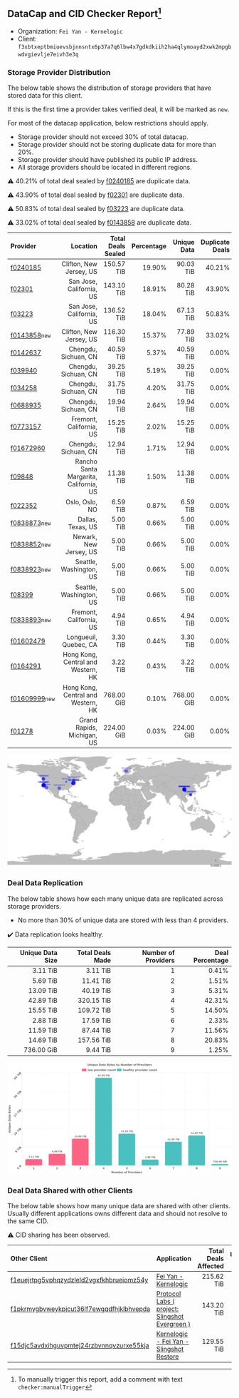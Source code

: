 ## DataCap and CID Checker Report[^1]
 - Organization: `Fei Yan - Kernelogic`
 - Client: `f3xbtxeptbmiuevsbjnnsntx6p37a7q6lbw4x7gdkdkiih2ha4qlymoayd2xwk2mpgbwdvgievlje7eivh3e3q`
### Storage Provider Distribution
The below table shows the distribution of storage providers that have stored data for this client.

If this is the first time a provider takes verified deal, it will be marked as `new`.

For most of the datacap application, below restrictions should apply.
 - Storage provider should not exceed 30% of total datacap.
 - Storage provider should not be storing duplicate data for more than 20%.
 - Storage provider should have published its public IP address.
 - All storage providers should be located in different regions.

⚠️ 40.21% of total deal sealed by [f0240185](https://filfox.info/en/address/f0240185) are duplicate data.

⚠️ 43.90% of total deal sealed by [f02301](https://filfox.info/en/address/f02301) are duplicate data.

⚠️ 50.83% of total deal sealed by [f03223](https://filfox.info/en/address/f03223) are duplicate data.

⚠️ 33.02% of total deal sealed by [f0143858](https://filfox.info/en/address/f0143858) are duplicate data.

| Provider                                                    |                               Location | Total Deals Sealed | Percentage | Unique Data | Duplicate Deals |
| :---------------------------------------------------------- | -------------------------------------: | -----------------: | ---------: | ----------: | --------------: |
| [f0240185](https://filfox.info/en/address/f0240185)         |                Clifton, New Jersey, US |         150.57 TiB |     19.90% |   90.03 TiB |          40.21% |
| [f02301](https://filfox.info/en/address/f02301)             |               San Jose, California, US |         143.10 TiB |     18.91% |   80.28 TiB |          43.90% |
| [f03223](https://filfox.info/en/address/f03223)             |               San Jose, California, US |         136.52 TiB |     18.04% |   67.13 TiB |          50.83% |
| [f0143858](https://filfox.info/en/address/f0143858)`new`    |                Clifton, New Jersey, US |         116.30 TiB |     15.37% |   77.89 TiB |          33.02% |
| [f0142637](https://filfox.info/en/address/f0142637)         |                   Chengdu, Sichuan, CN |          40.59 TiB |      5.37% |   40.59 TiB |           0.00% |
| [f039940](https://filfox.info/en/address/f039940)           |                   Chengdu, Sichuan, CN |          39.25 TiB |      5.19% |   39.25 TiB |           0.00% |
| [f034258](https://filfox.info/en/address/f034258)           |                   Chengdu, Sichuan, CN |          31.75 TiB |      4.20% |   31.75 TiB |           0.00% |
| [f0688935](https://filfox.info/en/address/f0688935)         |                   Chengdu, Sichuan, CN |          19.94 TiB |      2.64% |   19.94 TiB |           0.00% |
| [f0773157](https://filfox.info/en/address/f0773157)         |                Fremont, California, US |          15.25 TiB |      2.02% |   15.25 TiB |           0.00% |
| [f01672960](https://filfox.info/en/address/f01672960)       |                   Chengdu, Sichuan, CN |          12.94 TiB |      1.71% |   12.94 TiB |           0.00% |
| [f09848](https://filfox.info/en/address/f09848)             | Rancho Santa Margarita, California, US |          11.38 TiB |      1.50% |   11.38 TiB |           0.00% |
| [f022352](https://filfox.info/en/address/f022352)           |                         Oslo, Oslo, NO |           6.59 TiB |      0.87% |    6.59 TiB |           0.00% |
| [f0838873](https://filfox.info/en/address/f0838873)`new`    |                      Dallas, Texas, US |           5.00 TiB |      0.66% |    5.00 TiB |           0.00% |
| [f0838852](https://filfox.info/en/address/f0838852)`new`    |                 Newark, New Jersey, US |           5.00 TiB |      0.66% |    5.00 TiB |           0.00% |
| [f0838923](https://filfox.info/en/address/f0838923)`new`    |                Seattle, Washington, US |           5.00 TiB |      0.66% |    5.00 TiB |           0.00% |
| [f08399](https://filfox.info/en/address/f08399)             |                Seattle, Washington, US |           5.00 TiB |      0.66% |    5.00 TiB |           0.00% |
| [f0838893](https://filfox.info/en/address/f0838893)`new`    |                Fremont, California, US |           4.94 TiB |      0.65% |    4.94 TiB |           0.00% |
| [f01602479](https://filfox.info/en/address/f01602479)       |                  Longueuil, Quebec, CA |           3.30 TiB |      0.44% |    3.30 TiB |           0.00% |
| [f0164291](https://filfox.info/en/address/f0164291)         |     Hong Kong, Central and Western, HK |           3.22 TiB |      0.43% |    3.22 TiB |           0.00% |
| [f01609999](https://filfox.info/en/address/f01609999)`new`  |     Hong Kong, Central and Western, HK |         768.00 GiB |      0.10% |  768.00 GiB |           0.00% |
| [f01278](https://filfox.info/en/address/f01278)             |             Grand Rapids, Michigan, US |         224.00 GiB |      0.03% |  224.00 GiB |           0.00% |

![Provider Distribution](https://raw.githubusercontent.com/data-preservation-programs/filplus-checker-assets/main/filecoin-project/filecoin-plus-large-datasets/issues/59/1671091961565.png)
### Deal Data Replication
The below table shows how each many unique data are replicated across storage providers.
- No more than 30% of unique data are stored with less than 4 providers.

✔️ Data replication looks healthy.

| Unique Data Size | Total Deals Made | Number of Providers | Deal Percentage |
| ---------------: | ---------------: | ------------------: | --------------: |
|         3.11 TiB |         3.11 TiB |                   1 |           0.41% |
|         5.69 TiB |        11.41 TiB |                   2 |           1.51% |
|        13.09 TiB |        40.19 TiB |                   3 |           5.31% |
|        42.89 TiB |       320.15 TiB |                   4 |          42.31% |
|        15.55 TiB |       109.72 TiB |                   5 |          14.50% |
|         2.88 TiB |        17.59 TiB |                   6 |           2.33% |
|        11.59 TiB |        87.44 TiB |                   7 |          11.56% |
|        14.69 TiB |       157.56 TiB |                   8 |          20.83% |
|       736.00 GiB |         9.44 TiB |                   9 |           1.25% |

![Replication Distribution](https://raw.githubusercontent.com/data-preservation-programs/filplus-checker-assets/main/filecoin-project/filecoin-plus-large-datasets/issues/59/1671091964871.png)
### Deal Data Shared with other Clients
The below table shows how many unique data are shared with other clients.
Usually different applications owns different data and should not resolve to the same CID.

⚠️ CID sharing has been observed.

| Other Client                                                                                                          | Application                                                                                                                     | Total Deals Affected | Unique CIDs |        Verifier |
| :-------------------------------------------------------------------------------------------------------------------- | :------------------------------------------------------------------------------------------------------------------------------ | -------------------: | ----------: | --------------: |
| [f1euejrtpg5vphqzydzleld2vgxfkhbrueiomz54y](https://filfox.info/en/address/f1euejrtpg5vphqzydzleld2vgxfkhbrueiomz54y) | [Fei Yan \- Kernelogic](https://github.com/filecoin-project/filecoin-plus-large-datasets/issues/457)                            |           215.62 TiB |       2,185 | LDN v3 multisig |
| [f1pkrmygbvweykpjcut36lf7ewgqdfhjklbhvepda](https://filfox.info/en/address/f1pkrmygbvweykpjcut36lf7ewgqdfhjklbhvepda) | [Protocol Labs \( project: Slingshot Evergreen \)](https://github.com/filecoin-project/filecoin-plus-large-datasets/issues/293) |           143.20 TiB |       2,137 |       LDN # 293 |
| [f15djc5avdxihguvpmtej24rzbvnnqvzurxe55kja](https://filfox.info/en/address/f15djc5avdxihguvpmtej24rzbvnnqvzurxe55kja) | [Kernelogic \- Fei Yan \- Slingshot Restore](https://github.com/filecoin-project/filecoin-plus-large-datasets/issues/136)       |           129.55 TiB |       1,386 |       LDN # 136 |

[^1]: To manually trigger this report, add a comment with text `checker:manualTrigger`
